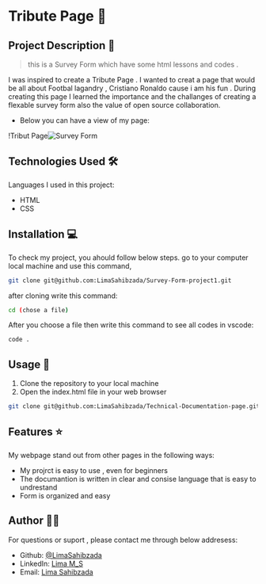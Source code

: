 # Tribute Page 🚀

## Project Description 📝

> this is a Survey Form which have some html lessons and codes .

I was inspired to create a Tribute Page . I wanted to creat a page that would be all about Footbal lagandry , Cristiano Ronaldo cause i am his fun . During creating this page I learned the importance and the challanges of creating a flexable survey form also the value of open source collaboration.


- Below you can have a view of my page:

!Tribut Page![Survey Form](https://github.com/LimaSahibzada/Tribute-page/assets/167701815/6c7dcc01-fef5-4f5b-bdd4-aa03795b7650)


## Technologies Used 🛠️

Languages I used in this project:

- HTML
- CSS



## Installation 💻

To check my project, you ahould follow below steps.
go to your computer local machine and use this command,

```bash
git clone git@github.com:LimaSahibzada/Survey-Form-project1.git

```
after cloning write this command:
```bash
cd (chose a file)
```
After you choose a file then write this command to see all codes in vscode:
```bash
code .
```




## Usage 🎯

1. Clone the repository to your local machine
2. Open the index.html file in your web browser



```bash
git clone git@github.com:LimaSahibzada/Technical-Documentation-page.git
```




## Features ⭐

My webpage stand out from other pages in the following ways:

- My projrct is easy to use , even for beginners
- The documantion is written in clear and consise language that is easy to undrestand
- Form is organized and easy 





## Author 👩‍💻
For questions or suport , please contact me through below addresess:
- Github: [@LimaSahibzada](https://github.com/LimaSahibzada)
- LinkedIn: [Lima M_S](https://linkedin.com/in/Lima_M_S)
- Email: [Lima Sahibzada](limasahibzada2023@gmail.com.com)




